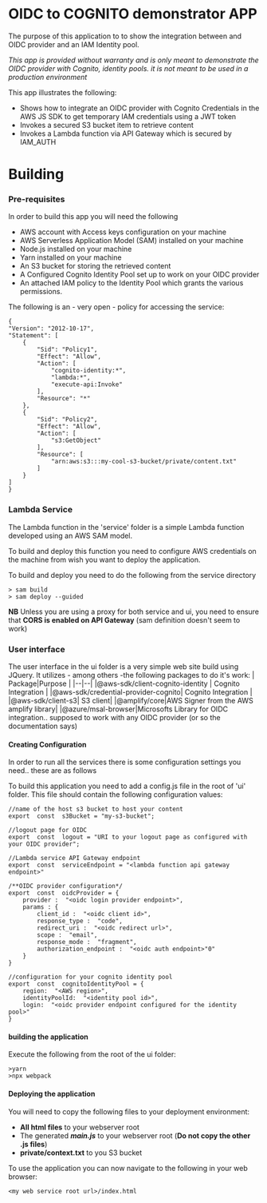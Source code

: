 
# OIDC to COGNITO demonstrator APP

The purpose of this application to to show the integration between and OIDC provider and an IAM Identity pool.

*This app is provided without warranty and is only meant to demonstrate the OIDC provider with Cognito, identity pools. it is not meant to be used in a production environment*

This app illustrates the following:

 - Shows how to integrate an OIDC provider with Cognito Credentials in the AWS JS SDK to get temporary IAM credentials using a JWT token
 - Invokes a secured S3 bucket item to retrieve content
 - Invokes a Lambda function via API Gateway which is secured by IAM_AUTH

# Building

### Pre-requisites

In order to build this app you will need the following

 - AWS account with Access keys configuration on your machine
 - AWS Serverless Application Model (SAM) installed on your machine
 - Node.js installed on your machine
 - Yarn installed on your machine
 - An S3 bucket for storing the retrieved content
 - A Configured Cognito Identity Pool set up to work on your OIDC provider
 - An attached IAM policy to the Identity Pool which grants the various permissions.

The following is an - very open - policy for accessing the service:

    {
    "Version": "2012-10-17",
    "Statement": [
        {
            "Sid": "Policy1",
            "Effect": "Allow",
            "Action": [
                "cognito-identity:*",
                "lambda:*",
                "execute-api:Invoke"
            ],
            "Resource": "*"
        },
        {
            "Sid": "Policy2",
            "Effect": "Allow",
            "Action": [
                "s3:GetObject"
            ],
            "Resource": [
                "arn:aws:s3:::my-cool-s3-bucket/private/content.txt"
            ]
        }
    ]
    }

### Lambda Service

The Lambda function in the 'service' folder is a simple Lambda function developed using an AWS SAM model.

To build and deploy this function you need to configure AWS credentials on the machine from wish you want to deploy the application.

To build and deploy you need to do the following from the service directory

    > sam build
    > sam deploy --guided

**NB** Unless you are using a proxy for both service and ui, you need to ensure that **CORS is enabled on API Gateway** (sam definition doesn't seem to work)

### User interface

The user interface in the ui folder is a very simple web site build using JQuery. It utilizes - among others -the following packages to do it's work:
|  Package|Purpose  |
|--|--|
|@aws-sdk/client-cognito-identity | Cognito Integration  |
|@aws-sdk/credential-provider-cognito| Cognito Integration |
|@aws-sdk/client-s3| S3 client|
|@amplify/core|AWS Signer from the AWS amplify library|
|@azure/msal-browser|Microsofts Library for OIDC integration.. supposed to work with any OIDC provider (or so the documentation says)

#### Creating Configuration
In order to run all the services there is some configuration settings you need.. these are as follows

To build this application you need to add a config.js file in the root of 'ui' folder. This file should contain the following configuration values:

    //name of the host s3 bucket to host your content
    export  const  s3Bucket = "my-s3-bucket";
    
    //logout page for OIDC
    export  const  logout = "URI to your logout page as configured with your OIDC provider";
    
    //Lambda service API Gateway endpoint
    export  const  serviceEndpoint = "<lambda function api gateway endpoint>"
    
    /**OIDC provider configuration*/
    export  const  oidcProvider = {
	    provider :  "<oidc login provider endpoint>",
	    params : {
		    client_id :  "<oidc client id>",
		    response_type :  "code",
		    redirect_uri :  "<oidc redirect url>",
		    scope :  "email",
		    response_mode :  "fragment",
		    authorization_endpoint :  "<oidc auth endpoint>"0"
	    }
    }
    
    //configuration for your cognito identity pool
    export  const  cognitoIdentityPool = {
        region:  "<AWS region>",
        identityPoolId:  "<identity pool id>",	
        login:  "<oidc provider endpoint configured for the identity pool>"
    }

#### building the application

Execute the following from the root of the ui folder:

    >yarn
    >npx webpack

#### Deploying the application

You will need to copy the following files to your deployment environment:

 - **All html files** to your webserver root
 - The generated ***main.js*** to your webserver root (**Do not copy the other .js files**)
 - **private/context.txt** to you S3 bucket

To use the application you can now navigate to the following in your web browser:

    <my web service root url>/index.html





